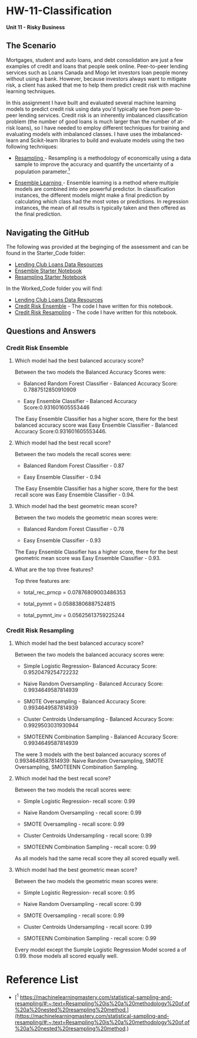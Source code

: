 # HW-11-Classification
**Unit 11 - Risky Business**

## The Scenario

Mortgages, student and auto loans, and debt consolidation are just a few examples of credit and loans that people seek online. Peer-to-peer lending services such as Loans Canada and Mogo let investors loan people money without using a bank. However, because investors always want to mitigate risk, a client has asked that me to help them predict credit risk with machine learning techniques.

In this assignment I  have built and evaluated several machine learning models to predict credit risk using data you'd typically see from peer-to-peer lending services. Credit risk is an inherently imbalanced classification problem (the number of good loans is much larger than the number of at-risk loans), so I have needed to employ different techniques for training and evaluating models with imbalanced classes. I have uses the imbalanced-learn and Scikit-learn libraries to build and evaluate models using the two following techniques:

- <ins> Resampling </ins> - Resampling is a methodology of economically using a data sample to improve the accuracy and quantify the uncertainty of a population parameter.[<sup>1</sup>](reference-list)

- <ins> Ensemble Learning </ins> - Ensemble learning is a method where multiple models are combined into one powerful predictor. In classification instances, the different models might make a final prediction by calculating which class had the most votes or predictions. In regression instances,  the mean of all results is typically taken and then offered as the final prediction.

## Navigating the GitHub

The following was provided at the beginging of the assessment and can be found in the Starter_Code folder:

- [Lending Club Loans Data Resources](https://github.com/RPSangil/HW-11-Classification/tree/main/Starter_Code/Resources)
- [Ensemble Starter Notebook](https://github.com/RaelynSangil/HW-11-Classification/blob/3b69a2a713b8d65e74f65a68a7a9c1f8fb1b2784/Starter_Code/credit_risk_ensemble.ipynb)
- [Resampling Starter Notebook](https://github.com/RaelynSangil/HW-11-Classification/blob/3b69a2a713b8d65e74f65a68a7a9c1f8fb1b2784/Starter_Code/credit_risk_resampling.ipynb)

In the Worked_Code folder you will find:

- [Lending Club Loans Data Resources](https://github.com/RPSangil/HW-11-Classification/tree/main/Worked_Code/Resources)
- [Credit Risk Ensemble](https://github.com/RPSangil/HW-11-Classification/blob/5605cb4c12195659d62210815aa24768b8194796/Worked_Code/credit_risk_ensemble.ipynb) - The code I have written for this notebook.
- [Credit Risk Resampling](https://github.com/RPSangil/HW-11-Classification/blob/5605cb4c12195659d62210815aa24768b8194796/Worked_Code/credit_risk_resampling.ipynb) - The code I have written for this notebook.

## Questions and Answers

### Credit Risk Ensemble

1. Which model had the best balanced accuracy score?

    Between the two models the Balanced Accuracy Scores were:

    * Balanced Random Forest Classifier - Balanced Accuracy Score: 0.7887512850910909

    * Easy Ensemble Classifier - Balanced Accuracy Score:0.931601605553446

    
    The Easy Ensemble Classifier has a higher score, there for the best balanced accuracy score was Easy Ensemble Classifier - Balanced Accuracy Score:0.931601605553446.
    

2. Which model had the best recall score?

    Between the two models the recall scores were:

    * Balanced Random Forest Classifier - 0.87

    * Easy Ensemble Classifier - 0.94

    
    The Easy Ensemble Classifier has a higher score, there for the best recall score was Easy Ensemble Classifier - 0.94.
   
3. Which model had the best geometric mean score?

    Between the two models the geometric mean scores were:

    * Balanced Random Forest Classifier - 0.78

    * Easy Ensemble Classifier - 0.93
    
    The Easy Ensemble Classifier has a higher score, there for the best geometric mean score was Easy Ensemble Classifier - 0.93.

4. What are the top three features?

    Top three features are:

    * total_rec_prncp = 0.07876809003486353

    * total_pymnt = 0.05883806887524815

    * total_pymnt_inv = 0.05625613759225244

### Credit Risk Resampling

1. Which model had the best balanced accuracy score?

   Between the two models the balanced accuracy scores were:
   
   * Simple Logistic Regression- Balanced Accuracy Score: 0.9520479254722232

   * Naive Random Oversampling - Balanced Accuracy Score: 0.9934649587814939

   * SMOTE Oversampling - Balanced Accuracy Score: 0.9934649587814939

   * Cluster Centroids Undersampling - Balanced Accuracy Score: 0.9929503031930944

   * SMOTEENN Combination Sampling - Balanced Accuracy Score: 0.9934649587814939

   
   The were 3 models with the best balanced accuracy scores of 0.9934649587814939: Naive Random Oversampling, SMOTE Oversampling, SMOTEENN Combination Sampling.

2. Which model had the best recall score?

   Between the two models the recall scores were:
   
   * Simple Logistic Regression- recall score: 0.99

   * Naive Random Oversampling - recall score: 0.99

   * SMOTE Oversampling - recall score: 0.99

   * Cluster Centroids Undersampling - recall score: 0.99

   * SMOTEENN Combination Sampling - recall score: 0.99

   
   As all models had the same recall score they all scored equally well.

3. Which model had the best geometric mean score?

    Between the two models the geometric mean scores were:
   
   * Simple Logistic Regression- recall score: 0.95

   * Naive Random Oversampling - recall score: 0.99

   * SMOTE Oversampling - recall score: 0.99

   * Cluster Centroids Undersampling - recall score: 0.99

   * SMOTEENN Combination Sampling - recall score: 0.99

   
   Every model except the Sumple Logistic Regression Model scored a of 0.99. those models all scored equally well.


# Reference List
- [<sup>1</sup> https://machinelearningmastery.com/statistical-sampling-and-resampling/#:~:text=Resampling%20is%20a%20methodology%20of,of%20a%20nested%20resampling%20method.](https://machinelearningmastery.com/statistical-sampling-and-resampling/#:~:text=Resampling%20is%20a%20methodology%20of,of%20a%20nested%20resampling%20method.)

